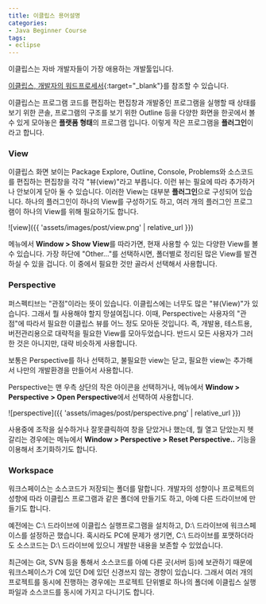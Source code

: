 ```yaml
---
title: 이클립스 용어설명
categories:
- Java Beginner Course
tags:
- eclipse
---
```


이클립스는 자바 개발자들이 가장 애용하는 개발툴입니다.

[이클립스, 개발자의 워드프로세서](../../칼럼/eclipse/){:target="_blank"}를 참조할 수 있습니다.

이클립스는 프로그램 코드를 편집하는 편집창과 개발중인 프로그램을 실행할 때 상태를 보기 위한 콘솔, 프로그램의 구조를 보기 위한 Outline 등을 다양한 화면을 한곳에서 볼 수 있게 모아놓은 **플랫폼 형태**의 프로그램 입니다. 이렇게 작은 프로그램을 **플러그인**이라고 합니다.

### View
이클립스 화면 보이는 Package Explore, Outline, Console, Problems와 소스코드를 편집하는 편집창을 각각 "뷰(view)"라고 부릅니다. 이런 뷰는 필요에 따라 추가하거나 안보이게 닫아 둘 수 있습니다. 이러한 View는 대부분 **플러그인**으로 구성되어 있습니다. 하나의 플러그인이 하나의 View를 구성하기도 하고, 여러 개의 플러그인 프로그램이 하나의 View를 위해 필요하기도 합니다.

![view]({{ 'assets/images/post/view.png' | relative_url }})

메뉴에서 **Window > Show View**를 따라가면, 현재 사용할 수 있는 다양한 View를 볼 수 있습니다. 가장 하단에 "Other..."를 선택하시면, 폴더별로 정리된 많은 View를 발견하실 수 있을 겁니다. 이 중에서 필요한 것만 골라서 선택해서 사용합니다.


### Perspective
퍼스펙티브는 "관점"이라는 뜻이 있습니다. 이클립스에는 너무도 많은 "뷰(View)"가 있습니다. 그래서 뭘 사용해야 할지 망설여집니다. 이때, Perspective는 사용자의 "관점"에 따라서 필요한 이클립스 뷰를 어느 정도 모아둔 것입니다. 즉, 개발용, 테스트용, 버전관리용으로 대략적을 필요한 View를 모아두었습니다. 반드시 모든 사용자가 그러한 것은 아니지만, 대략 비슷하게 사용합니다.

보통은 Perspective를 하나 선택하고, 불필요한 view는 닫고, 필요한 view는 추가해서 나만의 개발환경을 만들어서 사용합니다.

Perspective는 맨 우측 상단의 작은 아이콘을 선택하거나, 메뉴에서  **Window > Perspective > Open Perspective**에서 선택하여 사용합니다.   

![perspective]({{ 'assets/images/post/perspective.png' | relative_url }})

사용중에 조작을 실수하거나 잘못클릭하여 창을 닫았거나 했는데, 뭘 열고 닫았는지 헷갈리는 경우에는 메뉴에서  **Window > Perspective > Reset Perspective..** 기능을 이용해서 초기화하기도 합니다.

### Workspace
워크스페이스는 소스코드가 저장되는 폴더를 말합니다. 개발자의 성향이나 프로젝트의 성향에 따라 이클립스 프로그램과 같은 폴더에 만들기도 하고, 아예 다른 드라이브에 만들기도 합니다.

예전에는 C:\ 드라이브에 이클립스 실행프로그램을 설치하고, D:\ 드라이브에 워크스페이스를 설정하곤 했습니다. 혹시라도 PC에 문제가 생기면, C:\ 드라이브를 포맷하더라도 소스코드는 D:\ 드라이브에 있으니 개발한 내용을 보존할 수 있었습니다.

최근에는 Git, SVN 등을 통해서 소스코드를 아예 다른 곳(서버 등)에 보관하기 때문에 워크스페이스가 C에 있던 D에 있던 신경쓰지 않는 경향이 있습니다. 그래서 여러 개의 프로젝트를 동시에 진행하는 경우에는 프로젝트 단위별로 하나의 폴더에 이클립스 실행파일과 소스코드를 동시에 가지고 다니기도 합니다.
